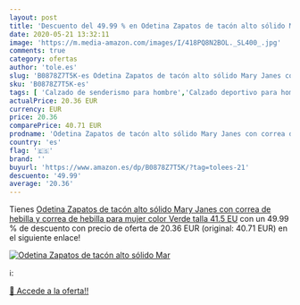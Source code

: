 ```yaml
---
layout: post
title: 'Descuento del 49.99 % en Odetina Zapatos de tacón alto sólido Mar'
date: 2020-05-21 13:32:11
image: 'https://m.media-amazon.com/images/I/418PQ8N2BOL._SL400_.jpg'
comments: true
category: ofertas
author: 'tole.es'
slug: 'B0878Z7T5K-es Odetina Zapatos de tacón alto sólido Mary Janes con correa...'
sku: 'B0878Z7T5K-es'
tags: [ 'Calzado de senderismo para hombre','Calzado deportivo para hombre','Chanclas y sandalias de piscina para hombre','Zapatillas de senderismo para hombre','Zapatillas y calzado deportivo para hombre','Zapatos','Zapatos para hombre','Zapatos y complementos','zapatos', ]
actualPrice: 20.36 EUR
currency: EUR
price: 20.36
comparePrice: 40.71 EUR
prodname: 'Odetina Zapatos de tacón alto sólido Mary Janes con correa de hebilla y correa de hebilla para mujer  color Verde  talla 41.5 EU'
country: 'es'
flag: '🇪🇸'
brand: ''
buyurl: 'https://www.amazon.es/dp/B0878Z7T5K/?tag=tolees-21'
descuento: '49.99'
average: '20.36'
---
```


Tienes [Odetina Zapatos de tacón alto sólido Mary Janes con correa de hebilla y correa de hebilla para mujer  color Verde  talla 41.5 EU](https://www.amazon.es/dp/B0878Z7T5K/?tag=tolees-21) con un 49.99 % de descuento con precio de oferta de 20.36 EUR (original: 40.71 EUR) en el siguiente enlace!

[![Odetina Zapatos de tacón alto sólido Mar](https://m.media-amazon.com/images/I/418PQ8N2BOL._SL400_.jpg)](https://www.amazon.es/dp/B0878Z7T5K/?tag=tolees-21)

ℹ️:


[🛒 Accede a la oferta!!](https://www.amazon.es/dp/B0878Z7T5K/?tag=tolees-21)
